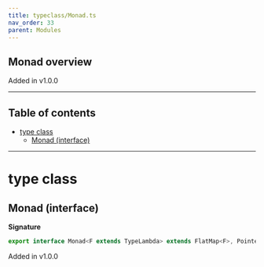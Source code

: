 ```yaml
---
title: typeclass/Monad.ts
nav_order: 33
parent: Modules
---
```


## Monad overview

Added in v1.0.0

---

<h2 class="text-delta">Table of contents</h2>

- [type class](#type-class)
  - [Monad (interface)](#monad-interface)

---

# type class

## Monad (interface)

**Signature**

```ts
export interface Monad<F extends TypeLambda> extends FlatMap<F>, Pointed<F> {}
```

Added in v1.0.0

